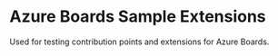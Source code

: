 # Azure Boards Sample Extensions

Used for testing contribution points and extensions for Azure Boards.
